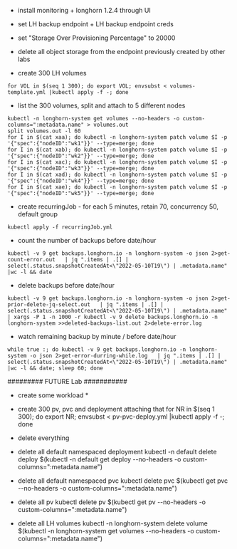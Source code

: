 * install monitoring + longhorn 1.2.4 through UI
* set LH backup endpoint + LH backup endpoint creds
* set "Storage Over Provisioning Percentage" to 20000
* delete all object storage from the endpoint previously created by other labs

* create 300 LH volumes
```
for VOL in $(seq 1 300); do export VOL; envsubst < volumes-template.yml |kubectl apply -f -; done
```

* list the 300 volumes, split and attach to 5 different nodes
```
kubectl -n longhorn-system get volumes --no-headers -o custom-columns=":metadata.name" > volumes.out
split volumes.out -l 60
for I in $(cat xaa); do kubectl -n longhorn-system patch volume $I -p '{"spec":{"nodeID":"wk1"}}' --type=merge; done
for I in $(cat xab); do kubectl -n longhorn-system patch volume $I -p '{"spec":{"nodeID":"wk2"}}' --type=merge; done
for I in $(cat xac); do kubectl -n longhorn-system patch volume $I -p '{"spec":{"nodeID":"wk3"}}' --type=merge; done
for I in $(cat xad); do kubectl -n longhorn-system patch volume $I -p '{"spec":{"nodeID":"wk4"}}' --type=merge; done
for I in $(cat xae); do kubectl -n longhorn-system patch volume $I -p '{"spec":{"nodeID":"wk5"}}' --type=merge; done
```

* create recurringJob - for each 5 minutes, retain 70, concurrency 50, default group
```
kubectl apply -f recurringJob.yml
```

* count the number of backups before date/hour
``` 
kubectl -v 9 get backups.longhorn.io -n longhorn-system -o json 2>get-count-error.out   | jq ".items | .[] | select(.status.snapshotCreatedAt<\"2022-05-10T19\") | .metadata.name" |wc -l && date
``` 

* delete backups before date/hour
``` 
kubectl -v 9 get backups.longhorn.io -n longhorn-system -o json 2>get-prior-delete-jq-select.out   | jq ".items | .[] | select(.status.snapshotCreatedAt<\"2022-05-10T19\") | .metadata.name"  | xargs -P 1 -n 1000 -r kubectl -v 9 delete backups.longhorn.io -n longhorn-system >>deleted-backups-list.out 2>delete-error.log
```

* watch remaining backup by minute / before date/hour
``` 
while true :; do kubectl -v 9 get backups.longhorn.io -n longhorn-system -o json 2>get-error-durring-while.log   | jq ".items | .[] | select(.status.snapshotCreatedAt<\"2022-05-10T19\") | .metadata.name" |wc -l && date; sleep 60; done
```











######### FUTURE Lab ###########
* create some workload *
* create 300 pv, pvc and deployment attaching that
for NR in $(seq 1 300); do export NR; envsubst < pv-pvc-deploy.yml |kubectl apply -f -; done

* delete everything
* delete all default namespaced deployment
kubectl -n default delete deploy $(kubectl -n default get deploy --no-headers -o custom-columns=":metadata.name")

* delete all default namespaced pvc
kubectl delete pvc $(kubectl get pvc --no-headers -o custom-columns=":metadata.name")

* delete all pv
kubectl delete pv $(kubectl get pv --no-headers -o custom-columns=":metadata.name")

* delete all LH volumes
kubectl -n longhorn-system delete volume $(kubectl -n longhorn-system get volumes --no-headers -o custom-columns=":metadata.name")


